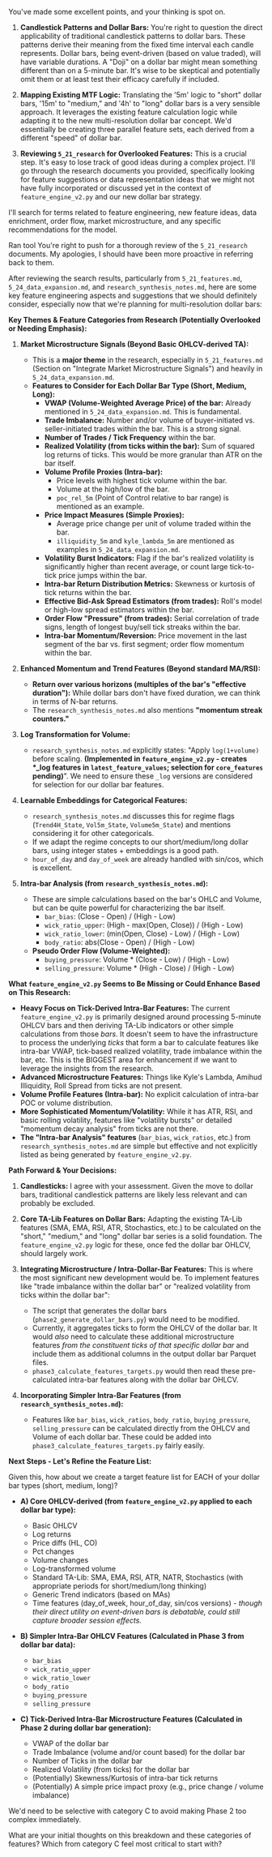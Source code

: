 
You've made some excellent points, and your thinking is spot on.

1.  **Candlestick Patterns and Dollar Bars:** You're right to question the direct applicability of traditional candlestick patterns to dollar bars. These patterns derive their meaning from the fixed time interval each candle represents. Dollar bars, being event-driven (based on value traded), will have variable durations. A "Doji" on a dollar bar might mean something different than on a 5-minute bar. It's wise to be skeptical and potentially omit them or at least test their efficacy carefully if included.

2.  **Mapping Existing MTF Logic:** Translating the '5m' logic to "short" dollar bars, '15m' to "medium," and '4h' to "long" dollar bars is a very sensible approach. It leverages the existing feature calculation logic while adapting it to the new multi-resolution dollar bar concept. We'd essentially be creating three parallel feature sets, each derived from a different "speed" of dollar bar.

3.  **Reviewing `5_21_research` for Overlooked Features:** This is a crucial step. It's easy to lose track of good ideas during a complex project. I'll go through the research documents you provided, specifically looking for feature suggestions or data representation ideas that we might not have fully incorporated or discussed yet in the context of `feature_engine_v2.py` and our new dollar bar strategy.

I'll search for terms related to feature engineering, new feature ideas, data enrichment, order flow, market microstructure, and any specific recommendations for the model.


Ran tool
You're right to push for a thorough review of the `5_21_research` documents. My apologies, I should have been more proactive in referring back to them.

After reviewing the search results, particularly from `5_21_features.md`, `5_24_data_expansion.md`, and `research_synthesis_notes.md`, here are some key feature engineering aspects and suggestions that we should definitely consider, especially now that we're planning for multi-resolution dollar bars:

**Key Themes & Feature Categories from Research (Potentially Overlooked or Needing Emphasis):**

1.  **Market Microstructure Signals (Beyond Basic OHLCV-derived TA):**
    *   This is a **major theme** in the research, especially in `5_21_features.md` (Section on "Integrate Market Microstructure Signals") and heavily in `5_24_data_expansion.md`.
    *   **Features to Consider for Each Dollar Bar Type (Short, Medium, Long):**
        *   **VWAP (Volume-Weighted Average Price) of the bar:** Already mentioned in `5_24_data_expansion.md`. This is fundamental.
        *   **Trade Imbalance:** Number and/or volume of buyer-initiated vs. seller-initiated trades within the bar. This is a strong signal.
        *   **Number of Trades / Tick Frequency** within the bar.
        *   **Realized Volatility (from ticks within the bar):** Sum of squared log returns of ticks. This would be more granular than ATR on the bar itself.
        *   **Volume Profile Proxies (Intra-bar):**
            *   Price levels with highest tick volume within the bar.
            *   Volume at the high/low of the bar.
            *   `poc_rel_5m` (Point of Control relative to bar range) is mentioned as an example.
        *   **Price Impact Measures (Simple Proxies):**
            *   Average price change per unit of volume traded within the bar.
            *   `illiquidity_5m` and `kyle_lambda_5m` are mentioned as examples in `5_24_data_expansion.md`.
        *   **Volatility Burst Indicators:** Flag if the bar's realized volatility is significantly higher than recent average, or count large tick-to-tick price jumps within the bar.
        *   **Intra-bar Return Distribution Metrics:** Skewness or kurtosis of tick returns within the bar.
        *   **Effective Bid-Ask Spread Estimators (from trades):** Roll's model or high-low spread estimators within the bar.
        *   **Order Flow "Pressure" (from trades):** Serial correlation of trade signs, length of longest buy/sell tick streaks within the bar.
        *   **Intra-bar Momentum/Reversion:** Price movement in the last segment of the bar vs. first segment; order flow momentum within the bar.

2.  **Enhanced Momentum and Trend Features (Beyond standard MA/RSI):**
    *   **Return over various horizons (multiples of the bar's "effective duration"):** While dollar bars don't have fixed duration, we can think in terms of N-bar returns.
    *   The `research_synthesis_notes.md` also mentions **"momentum streak counters."**

3.  **Log Transformation for Volume:**
    *   `research_synthesis_notes.md` explicitly states: "Apply `log(1+volume)` before scaling. **(Implemented in `feature_engine_v2.py` - creates \*\_log features in `latest_feature_values`; selection for `core_features` pending)**". We need to ensure these `_log` versions are considered for selection for our dollar bar features.

4.  **Learnable Embeddings for Categorical Features:**
    *   `research_synthesis_notes.md` discusses this for regime flags (`Trend4H_State`, `Vol5m_State`, `Volume5m_State`) and mentions considering it for other categoricals.
    *   If we adapt the regime concepts to our short/medium/long dollar bars, using integer states + embeddings is a good path.
    *   `hour_of_day` and `day_of_week` are already handled with sin/cos, which is excellent.

5.  **Intra-bar Analysis (from `research_synthesis_notes.md`):**
    *   These are simple calculations based on the bar's OHLC and Volume, but can be quite powerful for characterizing the bar itself.
        *   `bar_bias`: (Close - Open) / (High - Low)
        *   `wick_ratio_upper`: (High - max(Open, Close)) / (High - Low)
        *   `wick_ratio_lower`: (min(Open, Close) - Low) / (High - Low)
        *   `body_ratio`: abs(Close - Open) / (High - Low)
    *   **Pseudo Order Flow (Volume-Weighted):**
        *   `buying_pressure`: Volume \* (Close - Low) / (High - Low)
        *   `selling_pressure`: Volume \* (High - Close) / (High - Low)

**What `feature_engine_v2.py` Seems to Be Missing or Could Enhance Based on This Research:**

*   **Heavy Focus on Tick-Derived Intra-Bar Features:** The current `feature_engine_v2.py` is primarily designed around processing 5-minute OHLCV bars and then deriving TA-Lib indicators or other simple calculations from those *bars*. It doesn't seem to have the infrastructure to process the underlying *ticks* that form a bar to calculate features like intra-bar VWAP, tick-based realized volatility, trade imbalance within the bar, etc. This is the BIGGEST area for enhancement if we want to leverage the insights from the research.
*   **Advanced Microstructure Features:** Things like Kyle's Lambda, Amihud Illiquidity, Roll Spread from ticks are not present.
*   **Volume Profile Features (Intra-bar):** No explicit calculation of intra-bar POC or volume distribution.
*   **More Sophisticated Momentum/Volatility:** While it has ATR, RSI, and basic rolling volatility, features like "volatility bursts" or detailed "momentum decay analysis" from ticks are not there.
*   **The "Intra-bar Analysis" features** (`bar_bias`, `wick_ratios`, etc.) from `research_synthesis_notes.md` are simple but effective and not explicitly listed as being generated by `feature_engine_v2.py`.

**Path Forward & Your Decisions:**

1.  **Candlesticks:** I agree with your assessment. Given the move to dollar bars, traditional candlestick patterns are likely less relevant and can probably be excluded.

2.  **Core TA-Lib Features on Dollar Bars:** Adapting the existing TA-Lib features (SMA, EMA, RSI, ATR, Stochastics, etc.) to be calculated on the "short," "medium," and "long" dollar bar series is a solid foundation. The `feature_engine_v2.py` logic for these, once fed the dollar bar OHLCV, should largely work.

3.  **Integrating Microstructure / Intra-Dollar-Bar Features:** This is where the most significant new development would be. To implement features like "trade imbalance within the dollar bar" or "realized volatility from ticks within the dollar bar":
    *   The script that generates the dollar bars (`phase2_generate_dollar_bars.py`) would need to be modified.
    *   Currently, it aggregates ticks to form the OHLCV of the dollar bar. It would *also* need to calculate these additional microstructure features *from the constituent ticks of that specific dollar bar* and include them as additional columns in the output dollar bar Parquet files.
    *   `phase3_calculate_features_targets.py` would then read these pre-calculated intra-bar features along with the dollar bar OHLCV.

4.  **Incorporating Simpler Intra-Bar Features (from `research_synthesis_notes.md`):**
    *   Features like `bar_bias`, `wick_ratios`, `body_ratio`, `buying_pressure`, `selling_pressure` can be calculated directly from the OHLCV and Volume of each dollar bar. These could be added into `phase3_calculate_features_targets.py` fairly easily.

**Next Steps - Let's Refine the Feature List:**

Given this, how about we create a target feature list for EACH of your dollar bar types (short, medium, long)?

*   **A) Core OHLCV-derived (from `feature_engine_v2.py` applied to each dollar bar type):**
    *   Basic OHLCV
    *   Log returns
    *   Price diffs (HL, CO)
    *   Pct changes
    *   Volume changes
    *   Log-transformed volume
    *   Standard TA-Lib: SMA, EMA, RSI, ATR, NATR, Stochastics (with appropriate periods for short/medium/long thinking)
    *   Generic Trend indicators (based on MAs)
    *   Time features (day\_of\_week, hour\_of\_day, sin/cos versions) - *though their direct utility on event-driven bars is debatable, could still capture broader session effects.*

*   **B) Simpler Intra-Bar OHLCV Features (Calculated in Phase 3 from dollar bar data):**
    *   `bar_bias`
    *   `wick_ratio_upper`
    *   `wick_ratio_lower`
    *   `body_ratio`
    *   `buying_pressure`
    *   `selling_pressure`

*   **C) Tick-Derived Intra-Bar Microstructure Features (Calculated in Phase 2 during dollar bar generation):**
    *   VWAP of the dollar bar
    *   Trade Imbalance (volume and/or count based) for the dollar bar
    *   Number of Ticks in the dollar bar
    *   Realized Volatility (from ticks) for the dollar bar
    *   (Potentially) Skewness/Kurtosis of intra-bar tick returns
    *   (Potentially) A simple price impact proxy (e.g., price change / volume imbalance)

We'd need to be selective with category C to avoid making Phase 2 too complex immediately.

What are your initial thoughts on this breakdown and these categories of features? Which from category C feel most critical to start with?
